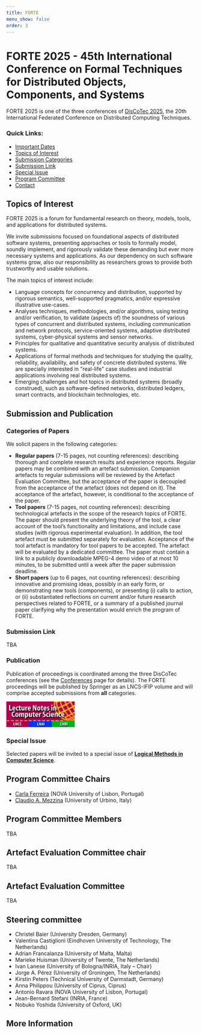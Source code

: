 ```yaml
---
title: FORTE
menu_show: false
order: 3
---
```


# FORTE 2025 - 45th International Conference on Formal Techniques for Distributed Objects, Components, and Systems

FORTE 2025 is one of the three conferences of [DisCoTec 2025](.), the 20th International Federated Conference on Distributed Computing Techniques.

### Quick Links:
* [Important Dates](https://www.discotec.org/2025/#important-dates)
* [Topics of Interest](#main-topics-of-interest)
* [Submission Categories](#categories-of-papers)
* [Submission Link](#submission-link)
* [Special Issue](#special-issue)
* [Program Committee](#program-committee-chairs)
* [Contact](#more-information)

## Topics of Interest
FORTE 2025 is a forum for fundamental research on theory, models, tools, and applications for distributed systems.

We invite submissions focused on foundational aspects of distributed
software systems, presenting approaches or tools to formally model,
soundly implement, and rigorously validate these demanding but ever
more necessary systems and applications. As our dependency on such
software systems grow, also our responsibility as researchers grows to
provide both trustworthy and usable solutions.

The main topics of interest include:
* Language concepts for concurrency and distribution, supported by
  rigorous semantics, well-supported pragmatics, and/or expressive
  illustrative use-cases.
* Analyses techniques, methodologies, and/or algorithms, using testing
  and/or verification, to validate (aspects of) the soundness of
  various types of concurrent and distributed systems, including
  communication and network protocols, service-oriented systems,
  adaptive distributed systems, cyber-physical systems and sensor
  networks.
* Principles for qualitative and quantitative security analysis of
  distributed systems.
* Applications of formal methods and techniques for studying the
  quality, reliability, availability, and safety of concrete
  distributed systems. We are specially interested in "real-life" case
  studies and industrial applications involving real distributed
  systems.
* Emerging challenges and hot topics in distributed systems (broadly
  construed), such as software-defined networks, distributed ledgers,
  smart contracts, and blockchain technologies, etc.


## Submission and Publication

### Categories of Papers

We solicit papers in the following categories:
* __Regular papers__ (7-15 pages, not counting references): describing thorough and complete research results and experience reports. Regular papers may be combined with an artefact submission. Companion artefacts to regular submissions will be reviewed by the Artefact Evaluation Committee, but the acceptance of the paper is decoupled from the acceptance of the artefact (does not depend on it). The acceptance of the artefact, however, is conditional to the acceptance of the paper.
* __Tool papers__ (7-15 pages, not counting references): describing technological artefacts in the scope of the research topics of FORTE.  The paper should present the underlying theory of the tool, a clear account of the tool’s functionality and limitations, and include case studies (with rigorous experimental evaluation). In addition, the tool artefact must be submitted separately for evaluation. Acceptance of the tool artefact is mandatory for tool papers to be accepted. The artefact will be evaluated by a dedicated committee.  The paper must contain a link to a publicly downloadable MPEG-4 demo video of at most 10 minutes, to be submitted until a week after the paper submission deadline.
* __Short papers__ (up to 6 pages, not counting references): describing innovative and promising ideas, possibly in an early form, or demonstrating new tools (components), or presenting (i) calls to action, or (ii) substantiated reflections on current and/or future research perspectives related to FORTE, or a summary of a published journal paper clarifying why the presentation would enrich the program of FORTE.

### Submission Link

TBA
  
### Publication

Publication of proceedings is coordinated among the three DisCoTec conferences (see the [Conferences](conferences) page for details). The FORTE proceedings will be published by Springer as an LNCS-IFIP volume and will comprise accepted submissions from __all__ categories.

<img src="lncs-logo.jpg" width="182" height="68"/>

### Special Issue
Selected papers will be invited to a special issue of [**Logical Methods in Computer Science**](https://lmcs.episciences.org).


## Program Committee Chairs
* [Carla Ferreira][CarlaWeb] (NOVA University of Lisbon, Portugal)
* [Claudio A. Mezzina][ClaudioWeb] (University of Urbino, Italy)

## Program Committee Members
TBA 

## Artefact Evaluation Committee chair
TBA

## Artefact Evaluation Committee
TBA

## Steering committee
* Christel Baier (University Dresden, Germany)
* Valentina Castiglioni (Eindhoven University of Technology, The Netherlands) 
* Adrian Francalanza (University of Malta, Malta)
* Marieke Huisman (University of Twente, The Netherlands)
* Ivan Lanese (University of Bologna/INRIA, Italy – Chair)
* Jorge A. Pérez (University of Groningen, The Netherlands) 
* Kirstin Peters (Technical University of Darmstadt, Germany) 
* Anna Philippou (University of Ciprus, Ciprus)
* Antonio Ravara (NOVA University of Lisbon, Portugal)
* Jean-Bernard Stefani (INRIA, France)
* Nobuko Yoshida (University of Oxford, UK) 



## More Information
<!--For additional information, please contact the Program Committee Co-chairs: forte2025 at easychair dot org -->

[CarlaWeb]: http://ctp.di.fct.unl.pt/~cf/
[ClaudioWeb]: https://sites.google.com/view/claudio-mezzina/home
